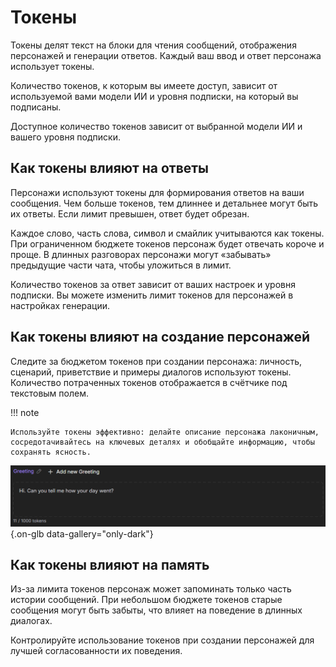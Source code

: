 # Токены

Токены делят текст на блоки для чтения сообщений, отображения персонажей и генерации ответов. Каждый ваш ввод и ответ персонажа использует токены.

Количество токенов, к которым вы имеете доступ, зависит от используемой вами модели ИИ и уровня подписки, на который вы подписаны.

Доступное количество токенов зависит от выбранной модели ИИ и вашего уровня подписки.

## Как токены влияют на ответы

Персонажи используют токены для формирования ответов на ваши сообщения. Чем больше токенов, тем длиннее и детальнее могут быть их ответы. Если лимит превышен, ответ будет обрезан.

Каждое слово, часть слова, символ и смайлик учитываются как токены. При ограниченном бюджете токенов персонаж будет отвечать короче и проще. В длинных разговорах персонажи могут «забывать» предыдущие части чата, чтобы уложиться в лимит.

Количество токенов за ответ зависит от ваших настроек и уровня подписки. Вы можете изменить лимит токенов для персонажей в настройках генерации.

## Как токены влияют на создание персонажей

Следите за бюджетом токенов при создании персонажа: личность, сценарий, приветствие и примеры диалогов используют токены. Количество потраченных токенов отображается в счётчике под текстовым полем.

!!! note

	Используйте токены эффективно: делайте описание персонажа лаконичным, сосредотачивайтесь на ключевых деталях и обобщайте информацию, чтобы сохранять ясность.

![](assets/image/tokens-count.png){.on-glb data-gallery="only-dark"}

## Как токены влияют на память

Из-за лимита токенов персонаж может запоминать только часть истории сообщений. При небольшом бюджете токенов старые сообщения могут быть забыты, что влияет на поведение в длинных диалогах.

Контролируйте использование токенов при создании персонажей для лучшей согласованности их поведения.